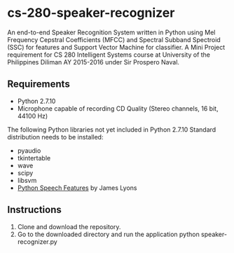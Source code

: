 # cs-280-speaker-recognizer
An end-to-end Speaker Recognition System written in Python using Mel Frequency Cepstral Coefficients (MFCC) and Spectral Subband Spectroid (SSC) for features and Support Vector Machine for classifier. A Mini Project requirement for CS 280 Intelligent Systems course at University of the Philippines Diliman AY 2015-2016 under Sir Prospero Naval. 

## Requirements
* Python 2.7.10
* Microphone capable of recording CD Quality (Stereo channels, 16 bit, 44100 Hz)

The following Python libraries not yet included in Python 2.7.10 Standard distribution needs to be installed:
* pyaudio
* tkintertable
* wave
* scipy
* libsvm
* [Python Speech Features](https://github.com/jameslyons/python_speech_features) by James Lyons

## Instructions
1. Clone and download the repository.
2. Go to the downloaded directory and run the application
  python speaker-recognizer.py

